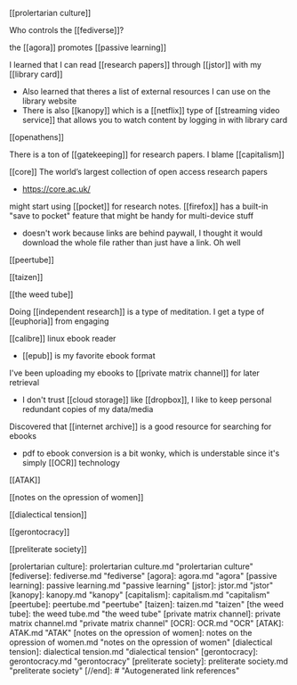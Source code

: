 [[prolertarian culture]]

Who controls the [[fediverse]]?

the [[agora]] promotes [[passive learning]]

I learned that I can read [[research papers]] through [[jstor]] with my [[library card]]
-	Also learned that theres a list of external resources I can use on the library website
-	There is also [[kanopy]] which is a [[netflix]] type of [[streaming video service]] that allows you to watch content by logging in with library card

[[openathens]]

There is a ton of [[gatekeeping]] for research papers. I blame [[capitalism]]

[[core]] The world’s largest collection of open access research papers
-	https://core.ac.uk/

might start using [[pocket]] for research notes. [[firefox]] has a built-in "save to pocket" feature that might be handy for multi-device stuff
-	doesn't work because links are behind paywall, I thought it would download the whole file rather than just have a link. Oh well

[[peertube]]

[[taizen]]

[[the weed tube]]

Doing [[independent research]] is a type of meditation. I get a type of [[euphoria]] from engaging

[[calibre]] linux ebook reader
-	[[epub]] is my favorite ebook format

I've been uploading my ebooks to [[private matrix channel]]  for later retrieval
-	I don't trust [[cloud storage]] like [[dropbox]], I like to keep personal redundant copies of my data/media


Discovered that [[internet archive]] is a good resource for searching for ebooks

-	pdf to ebook conversion is a bit wonky, which is understable since it's simply [[OCR]] technology


[[ATAK]]

[[notes on the opression of women]]

[[dialectical tension]]

[[gerontocracy]]

[[preliterate society]]

[//begin]: # "Autogenerated link references for markdown compatibility"
[prolertarian culture]: prolertarian culture.md "prolertarian culture"
[fediverse]: fediverse.md "fediverse"
[agora]: agora.md "agora"
[passive learning]: passive learning.md "passive learning"
[jstor]: jstor.md "jstor"
[kanopy]: kanopy.md "kanopy"
[capitalism]: capitalism.md "capitalism"
[peertube]: peertube.md "peertube"
[taizen]: taizen.md "taizen"
[the weed tube]: the weed tube.md "the weed tube"
[private matrix channel]: private matrix channel.md "private matrix channel"
[OCR]: OCR.md "OCR"
[ATAK]: ATAK.md "ATAK"
[notes on the opression of women]: notes on the opression of women.md "notes on the opression of women"
[dialectical tension]: dialectical tension.md "dialectical tension"
[gerontocracy]: gerontocracy.md "gerontocracy"
[preliterate society]: preliterate society.md "preliterate society"
[//end]: # "Autogenerated link references"

